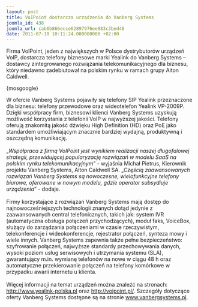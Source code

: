 ```yaml
---
layout: post
title: VoIPoint dostarcza urządzenia do Vanberg Systems
joomla_id: 438
joomla_url: cab6b866ecce62897976ee083c3bed48
date: 2011-07-18 10:11:24.000000000 +02:00
---
```

Firma VoIPoint, jeden z największych w Polsce dystrybutor&oacute;w urządzeń VoIP, dostarcza telefony biznesowe marki Yealink do Vanberg Systems &ndash; dostawcy zintegrowanego rozwiązania telekomunikacyjnego dla biznesu, kt&oacute;ry niedawno zadebiutował na polskim rynku w ramach grupy Aiton Caldwell.<p>{mosgoogle}</p><p>W ofercie Vanberg Systems pojawiły się telefony SIP Yealink przeznaczone dla biznesu: telefony przewodowe oraz wideotelefon Yealink VP-2009P. Dzięki wsp&oacute;łpracy firm, biznesowi klienci Vanberg Systems uzyskują możliwość korzystania z telefonii VoIP w najwyższej jakości. Telefony oferują znakomitą jakość dźwięku High Definition (HD) oraz PoE jako standardem umożliwiającym znacznie bardziej wydajną, produktywną i oszczędną komunikację. <br /><br />&bdquo;<em>Wsp&oacute;łpraca z firmą VoIPoint jest wynikiem realizacji naszej długofalowej strategii, przewidującej popularyzację rozwiązań w modelu SaaS na polskim rynku telekomunikacyjnym</em>&rdquo; - wyjaśnia Michał Pietrus, Kierownik projektu Vanberg Systems, Aiton Caldwell SA. &bdquo;<em>Częścią zaawansowanych rozwiązań Vanberg Systems są nowoczesne, wielofunkcyjne telefony biurowe, oferowane w nowym modelu, gdzie operator subsydiuje urządzenia</em>&rdquo; - dodaje. <br /><br />Firmy korzystające z rozwiązań Vanberg Systems mają dostęp do najnowocześniejszych technologii znanych dotąd jedynie z zaawansowanych central telefonicznych, takich jak: system IVR (automatyczna obsługa połączeń przychodzących), moduł faks, VoiceBox, służący do zarządzania połączeniami w czasie rzeczywistym, telekonferencje i wideokonferencje, rejestrator połączeń, synteza mowy i wiele innych. Vanberg Systems zapewnia także pełne bezpieczeństwo: szyfrowanie połączeń, najwyższe standardy przechowywania danych, wysoki poziom usług serwisowych i utrzymania systemu (SLA), gwarantujący m.in. wymianę telefon&oacute;w na nowe w ciągu 48 h oraz automatyczne przekierowanie połączeń na telefony kom&oacute;rkowe w przypadku awarii internetu u klienta.<br /><br />Więcej informacji na temat urządzeń można znaleźć na stronach: <a href="http://www.yealink-polska.pl" target="_blank">http://www.yealink-polska.pl</a>  oraz <a href="http://voipoint.pl/" target="_blank">http://voipoint.pl/</a>. Szczeg&oacute;ły dotyczące oferty Vanberg Systems dostępne są na stronie <a href="http://www.vanbergsystems.pl" target="_blank">www.vanbergsystems.pl</a>.</p>
